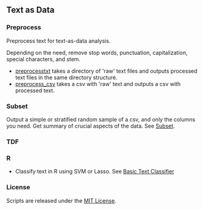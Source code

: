 ## Text as Data

### Preprocess
Preprocess text for text-as-data analysis. 

Depending on the need, remove stop words, punctuation, capitalization, special characters, and stem.

* [preprocesstxt](https://github.com/soodoku/text-as-data/tree/master/preprocesstxt) takes a directory of 'raw' text files and outputs processed text files in the same directory structure. 
* [preprocess_csv](https://github.com/soodoku/text-as-data/tree/master/preprocess_csv) takes a csv with 'raw' text and outputs a csv with processed text.

### Subset

Output a simple or stratified random sample of a csv, and only the columns you need. Get summary of crucial aspects of the data. See [Subset](https://github.com/soodoku/text-as-data/blob/master/subset/).

### TDF

### R

* Classify text in R using SVM or Lasso. See [Basic Text Classifier](https://gist.github.com/soodoku/e34dbe0219b0f00a74d5)

### License
Scripts are released under the [MIT License](https://github.com/soodoku/Weather-Data/License%20for%20Scripts.md).
